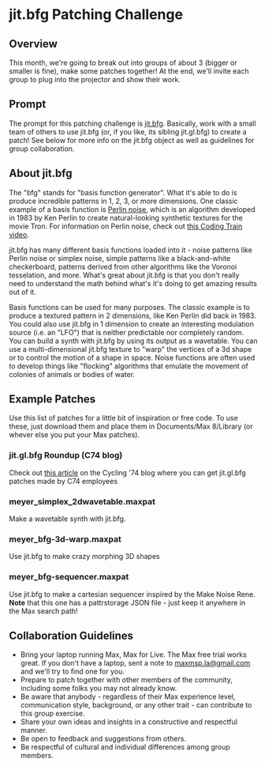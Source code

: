 # jit.bfg Patching Challenge

## Overview
This month, we're going to break out into groups of about 3 (bigger or smaller is fine), make some patches together! At the end, we'll invite each group to plug into the projector and show their work.

## Prompt
The prompt for this patching challenge is [jit.bfg](https://docs.cycling74.com/max8/refpages/jit.bfg). Basically, work with a small team of others to use jit.bfg (or, if you like, its sibling jit.gl.bfg) to create a patch! See below for more info on the jit.bfg object as well as guidelines for group collaboration.

## About jit.bfg
The "bfg" stands for "basis function generator". What it's able to do is produce incredible patterns in 1, 2, 3, or more dimensions. One classic example of a basis function is [Perlin noise](https://en.wikipedia.org/wiki/Perlin_noise), which is an algorithm developed in 1983 by Ken Perlin to create natural-looking synthetic textures for the movie Tron. For information on Perlin noise, check out [this Coding Train video](https://www.youtube.com/watch?v=Qf4dIN99e2w).

jit.bfg has many different basis functions loaded into it - noise patterns like Perlin noise or simplex noise, simple patterns like a black-and-white checkerboard, patterns derived from other algorithms like the Voronoi tesselation, and more. What's great about jit.bfg is that you don't really need to understand the math behind what's it's doing to get amazing results out of it. 

Basis functions can be used for many purposes. The classic example is to produce a textured pattern in 2 dimensions, like Ken Perlin did back in 1983. You could also use jit.bfg in 1 dimension to create an interesting modulation source (i.e. an "LFO") that is neither predictable nor completely random. You can build a synth with jit.bfg by using its output as a wavetable. You can use a multi-dimensional jit.bfg texture to "warp" the vertices of a 3d shape or to control the motion of a shape in space. Noise functions are often used to develop things like "flocking" algorithms that emulate the movement of colonies of animals or bodies of water.

## Example Patches
Use this list of patches for a little bit of inspiration or free code. To use these, just download them and place them in Documents/Max 8/Library (or whever else you put your Max patches).

### jit.gl.bfg Roundup (C74 blog)
Check out [this article](https://cycling74.com/tutorials/the-great-jit-gl-bfg-round-up) on the Cycling '74 blog where you can get jit.gl.bfg patches made by C74 employees 

### meyer_simplex_2dwavetable.maxpat
Make a wavetable synth with jit.bfg.

### meyer_bfg-3d-warp.maxpat
Use jit.bfg to make crazy morphing 3D shapes

### meyer_bfg-sequencer.maxpat
Use jit.bfg to make a cartesian sequencer inspired by the Make Noise Rene. **Note** that this one has a pattrstorage JSON file - just keep it anywhere in the Max search path!

## Collaboration Guidelines
- Bring your laptop running Max, Max for Live. The Max free trial works great. If you don't have a laptop, sent a note to maxmsp.la@gmail.com and we'll try to find one for you.
- Prepare to patch together with other members of the community, including some folks you may not already know.
- Be aware that anybody - regardless of their Max experience level, communication style, background, or any other trait - can contribute to this group exercise.
- Share your own ideas and insights in a constructive and respectful manner.
- Be open to feedback and suggestions from others.
- Be respectful of cultural and individual differences among group members.
